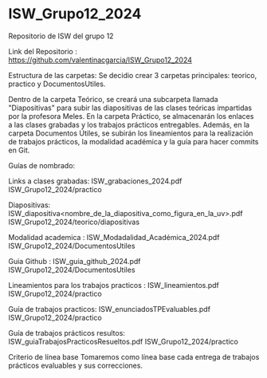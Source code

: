 # ISW_Grupo12_2024
Repositorio de ISW del grupo 12 


Link del Repositorio : https://github.com/valentinacgarcia/ISW_Grupo12_2024

Estructura de las carpetas: Se decidio crear 3 carpetas principales: teorico, practico y DocumentosUtiles.

Dentro de la carpeta Teórico, se creará una subcarpeta llamada "Diapositivas" para subir las diapositivas de las clases teóricas impartidas por la profesora Meles. En la carpeta Práctico, se almacenarán los enlaces a las clases grabadas y los trabajos prácticos entregables. Además, en la carpeta Documentos Útiles, se subirán los lineamientos para la realización de trabajos prácticos, la modalidad académica y la guía para hacer commits en Git.

Guías de nombrado:

Links a clases grabadas:  ISW_grabaciones_2024.pdf	ISW_Grupo12_2024/practico

Diapositivas:  ISW_diapositiva<nombre_de_la_diapositiva_como_figura_en_la_uv>.pdf    ISW_Grupo12_2024/teorico/diapositivas

Modalidad academica : ISW_Modadalidad_Académica_2024.pdf   ISW_Grupo12_2024/DocumentosUtiles

Guia Github : ISW_guia_github_2024.pdf    ISW_Grupo12_2024/DocumentosUtiles

Lineamientos para los trabajos practicos : ISW_lineamientos.pdf     ISW_Grupo12_2024/practico

Guía de trabajos practicos: ISW_enunciadosTPEvaluables.pdf ISW_Grupo12_2024/practico

Guía de trabajos prácticos resultos: ISW_guiaTrabajosPracticosResueltos.pdf ISW_Grupo12_2024/practico


Criterio de línea base
Tomaremos como línea base cada entrega de trabajos prácticos evaluables y sus correcciones.
